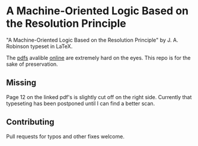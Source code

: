 # A Machine-Oriented Logic Based on the Resolution Principle

"A Machine-Oriented Logic Based on the Resolution Principle" by J. A. Robinson typeset in LaTeX.

The [pdfs](http://web.stanford.edu/class/linguist289/robinson65.pdf) avalible [online](http://ropas.snu.ac.kr/lib/dock/Ro1965.pdf) are extremely hard on the eyes. This repo is for the sake of preservation.

## Missing

Page 12 on the linked pdf's is slightly cut off on the right side. Currently that typeseting has been postponed until I can find a better scan.

## Contributing

Pull requests for typos and other fixes welcome.
